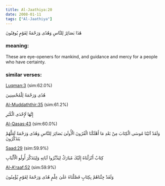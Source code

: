```yaml
---
title: Al-Jaathiya:20
date: 2008-01-11
tags: ["Al-Jaathiya"]
---
```

هَٰذَا بَصَائِرُ لِلنَّاسِ وَهُدًى وَرَحْمَةٌ لِقَوْمٍ يُوقِنُونَ
### meaning: 
These are eye-openers for mankind, and guidance and mercy for a people who have certainty.
### similar verses: 

[Luqman:3](/31/3) (sim:62.0%)

هُدًى وَرَحْمَةً لِلْمُحْسِنِينَ

[Al-Muddaththir:35](/74/35) (sim:61.2%)

إِنَّهَا لَإِحْدَى الْكُبَرِ

[Al-Qasas:43](/28/43) (sim:60.0%)

وَلَقَدْ آتَيْنَا مُوسَى الْكِتَابَ مِنْ بَعْدِ مَا أَهْلَكْنَا الْقُرُونَ الْأُولَىٰ بَصَائِرَ لِلنَّاسِ وَهُدًى وَرَحْمَةً لَعَلَّهُمْ يَتَذَكَّرُونَ

[Saad:29](/38/29) (sim:59.9%)

كِتَابٌ أَنْزَلْنَاهُ إِلَيْكَ مُبَارَكٌ لِيَدَّبَّرُوا آيَاتِهِ وَلِيَتَذَكَّرَ أُولُو الْأَلْبَابِ

[Al-A'raaf:52](/7/52) (sim:59.9%)

وَلَقَدْ جِئْنَاهُمْ بِكِتَابٍ فَصَّلْنَاهُ عَلَىٰ عِلْمٍ هُدًى وَرَحْمَةً لِقَوْمٍ يُؤْمِنُونَ
